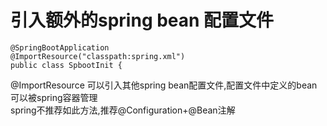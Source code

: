 # 引入额外的spring bean 配置文件
```
@SpringBootApplication
@ImportResource("classpath:spring.xml")
public class SpbootInit {
```
@ImportResource 可以引入其他spring bean配置文件,配置文件中定义的bean可以被spring容器管理  
 spring不推荐如此方法,推荐@Configuration+@Bean注解
